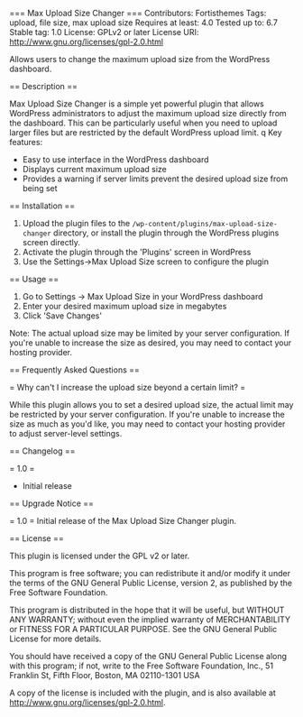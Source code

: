 === Max Upload Size Changer ===
Contributors: Fortisthemes
Tags: upload, file size, max upload size
Requires at least: 4.0
Tested up to: 6.7
Stable tag: 1.0
License: GPLv2 or later
License URI: http://www.gnu.org/licenses/gpl-2.0.html

Allows users to change the maximum upload size from the WordPress dashboard.

== Description ==

Max Upload Size Changer is a simple yet powerful plugin that allows WordPress administrators to adjust the maximum upload size directly from the dashboard. This can be particularly useful when you need to upload larger files but are restricted by the default WordPress upload limit.
q
Key features:
* Easy to use interface in the WordPress dashboard
* Displays current maximum upload size
* Provides a warning if server limits prevent the desired upload size from being set

== Installation ==

1. Upload the plugin files to the `/wp-content/plugins/max-upload-size-changer` directory, or install the plugin through the WordPress plugins screen directly.
2. Activate the plugin through the 'Plugins' screen in WordPress
3. Use the Settings->Max Upload Size screen to configure the plugin

== Usage ==

1. Go to Settings -> Max Upload Size in your WordPress dashboard
2. Enter your desired maximum upload size in megabytes
3. Click 'Save Changes'

Note: The actual upload size may be limited by your server configuration. If you're unable to increase the size as desired, you may need to contact your hosting provider.

== Frequently Asked Questions ==

= Why can't I increase the upload size beyond a certain limit? =

While this plugin allows you to set a desired upload size, the actual limit may be restricted by your server configuration. If you're unable to increase the size as much as you'd like, you may need to contact your hosting provider to adjust server-level settings.

== Changelog ==

= 1.0 =
* Initial release

== Upgrade Notice ==

= 1.0 =
Initial release of the Max Upload Size Changer plugin.

== License ==

This plugin is licensed under the GPL v2 or later.

This program is free software; you can redistribute it and/or modify it under the terms of the GNU General Public License, version 2, as published by the Free Software Foundation.

This program is distributed in the hope that it will be useful, but WITHOUT ANY WARRANTY; without even the implied warranty of MERCHANTABILITY or FITNESS FOR A PARTICULAR PURPOSE. See the GNU General Public License for more details.

You should have received a copy of the GNU General Public License along with this program; if not, write to the Free Software Foundation, Inc., 51 Franklin St, Fifth Floor, Boston, MA 02110-1301 USA

A copy of the license is included with the plugin, and is also available at http://www.gnu.org/licenses/gpl-2.0.html.
